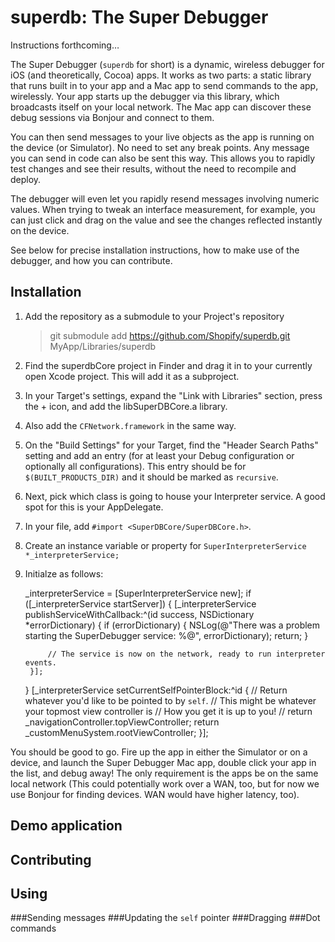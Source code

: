 superdb: The Super Debugger
===========================

Instructions forthcoming…

The Super Debugger (`superdb` for short) is a dynamic, wireless debugger for iOS (and theoretically, Cocoa) apps. It works as two parts: a static library that runs built in to your app and a Mac app to send commands to the app, wirelessly. Your app starts up the debugger via this library, which broadcasts itself on your local network. The Mac app can discover these debug sessions via Bonjour and connect to them.

You can then send messages to your live objects as the app is running on the device (or Simulator). No need to set any break points. Any message you can send in code can also be sent this way. This allows you to rapidly test changes and see their results, without the need to recompile and deploy.

The debugger will even let you rapidly resend messages involving numeric values. When trying to tweak an interface measurement, for example, you can just click and drag on the value and see the changes reflected instantly on the device.

See below for precise installation instructions, how to make use of the debugger, and how you can contribute.

Installation
------------

1. Add the repository as a submodule to your Project's repository

	>git submodule add https://github.com/Shopify/superdb.git MyApp/Libraries/superdb

2. Find the superdbCore project in Finder and drag it in to your currently open Xcode project. This will add it as a subproject.

3. In your Target's settings, expand the "Link with Libraries" section, press the + icon, and add the libSuperDBCore.a library.

4. Also add the `CFNetwork.framework` in the same way.

5. On the "Build Settings" for your Target, find the "Header Search Paths" setting and add an entry (for at least your Debug configuration or optionally all configurations). This entry should be for `$(BUILT_PRODUCTS_DIR)` and it should be marked as `recursive`.

6. Next, pick which class is going to house your Interpreter service. A good spot for this is your AppDelegate.

7. In your file, add `#import <SuperDBCore/SuperDBCore.h>`.

8. Create an instance variable or property for `SuperInterpreterService *_interpreterService;`

9. Initialze as follows:

	_interpreterService = [SuperInterpreterService new];
	if ([_interpreterService startServer]) {
		[_interpreterService publishServiceWithCallback:^(id success, NSDictionary *errorDictionary) {
			if (errorDictionary) {
				NSLog(@"There was a problem starting the SuperDebugger service: %@", errorDictionary);
				return;
			}
			
			// The service is now on the network, ready to run interpreter events.
		}];
	}
	[_interpreterService setCurrentSelfPointerBlock:^id {
		// Return whatever you'd like to be pointed to by `self`.
		// This might be whatever your topmost view controller is
		// How you get it is up to you!
		// return _navigationController.topViewController;
		return _customMenuSystem.rootViewController;
	}];

You should be good to go. Fire up the app in either the Simulator or on a device, and launch the Super Debugger Mac app, double click your app in the list, and debug away! The only requirement is the apps be on the same local network (This could potentially work over a WAN, too, but for now we use Bonjour for finding devices. WAN would have higher latency, too).

Demo application
----------------

Contributing
------------

Using
-----

###Sending messages
###Updating the `self` pointer
###Dragging
###Dot commands
